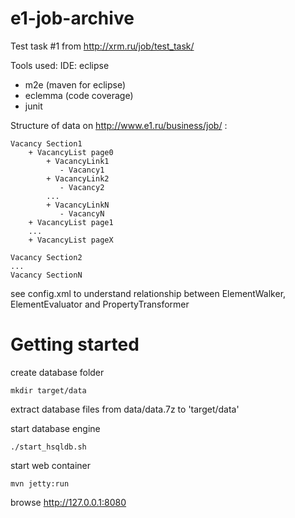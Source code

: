 e1-job-archive
==============

Test task #1 from http://xrm.ru/job/test_task/

Tools used:
IDE: eclipse 
+ m2e (maven for eclipse) 
+ eclemma (code coverage)
+ junit


Structure of data on http://www.e1.ru/business/job/ :
	
    Vacancy Section1
        + VacancyList page0
            + VacancyLink1
               - Vacancy1
            + VacancyLink2
               - Vacancy2
            ...
            + VacancyLinkN
               - VacancyN
        + VacancyList page1
        ...
        + VacancyList pageX
    
    Vacancy Section2
    ...
    Vacancy SectionN

see config.xml to understand relationship between ElementWalker, ElementEvaluator and PropertyTransformer

Getting started
===============

create database folder

    mkdir target/data

extract database files from data/data.7z to 'target/data'
    
start database engine

    ./start_hsqldb.sh
    
start web container

    mvn jetty:run
    
browse http://127.0.0.1:8080
